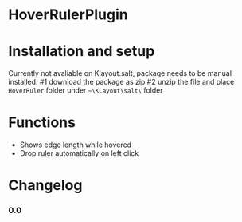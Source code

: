 # HoverRulerPlugin

# Installation and setup
Currently not avaliable on Klayout.salt, package needs to be manual installed.
  #1 download the package as zip
  #2 unzip the file and place `HoverRuler` folder under `~\KLayout\salt\` folder


# Functions 
* Shows edge length while hovered
* Drop ruler automatically on left click

# Changelog
### 0.0
